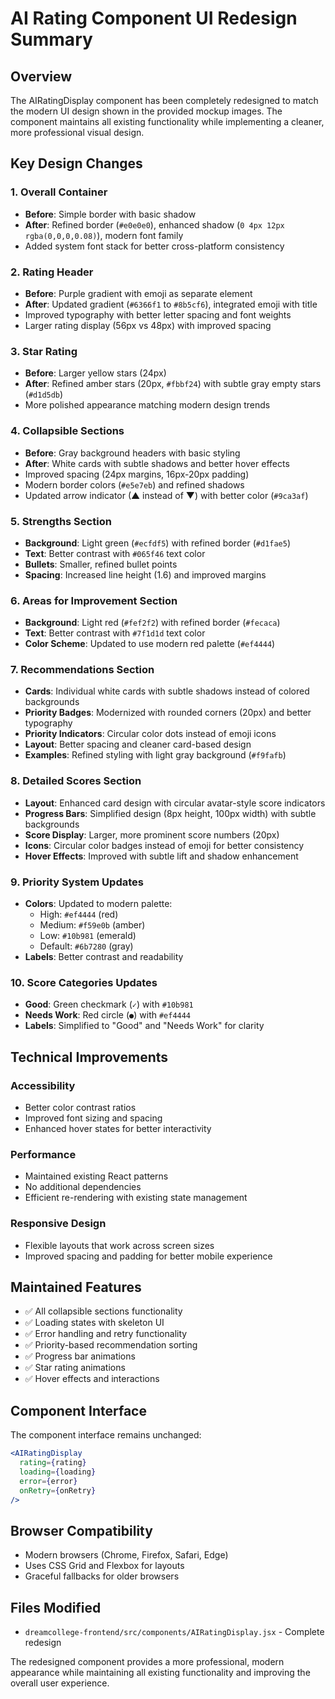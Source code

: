 # AI Rating Component UI Redesign Summary

## Overview
The AIRatingDisplay component has been completely redesigned to match the modern UI design shown in the provided mockup images. The component maintains all existing functionality while implementing a cleaner, more professional visual design.

## Key Design Changes

### 1. Overall Container
- **Before**: Simple border with basic shadow
- **After**: Refined border (`#e0e0e0`), enhanced shadow (`0 4px 12px rgba(0,0,0,0.08)`), modern font family
- Added system font stack for better cross-platform consistency

### 2. Rating Header
- **Before**: Purple gradient with emoji as separate element
- **After**: Updated gradient (`#6366f1` to `#8b5cf6`), integrated emoji with title
- Improved typography with better letter spacing and font weights
- Larger rating display (56px vs 48px) with improved spacing

### 3. Star Rating
- **Before**: Larger yellow stars (24px)
- **After**: Refined amber stars (20px, `#fbbf24`) with subtle gray empty stars (`#d1d5db`)
- More polished appearance matching modern design trends

### 4. Collapsible Sections
- **Before**: Gray background headers with basic styling
- **After**: White cards with subtle shadows and better hover effects
- Improved spacing (24px margins, 16px-20px padding)
- Modern border colors (`#e5e7eb`) and refined shadows
- Updated arrow indicator (▲ instead of ▼) with better color (`#9ca3af`)

### 5. Strengths Section
- **Background**: Light green (`#ecfdf5`) with refined border (`#d1fae5`)
- **Text**: Better contrast with `#065f46` text color
- **Bullets**: Smaller, refined bullet points
- **Spacing**: Increased line height (1.6) and improved margins

### 6. Areas for Improvement Section
- **Background**: Light red (`#fef2f2`) with refined border (`#fecaca`)
- **Text**: Better contrast with `#7f1d1d` text color
- **Color Scheme**: Updated to use modern red palette (`#ef4444`)

### 7. Recommendations Section
- **Cards**: Individual white cards with subtle shadows instead of colored backgrounds
- **Priority Badges**: Modernized with rounded corners (20px) and better typography
- **Priority Indicators**: Circular color dots instead of emoji icons
- **Layout**: Better spacing and cleaner card-based design
- **Examples**: Refined styling with light gray background (`#f9fafb`)

### 8. Detailed Scores Section
- **Layout**: Enhanced card design with circular avatar-style score indicators
- **Progress Bars**: Simplified design (8px height, 100px width) with subtle backgrounds
- **Score Display**: Larger, more prominent score numbers (20px)
- **Icons**: Circular color badges instead of emoji for better consistency
- **Hover Effects**: Improved with subtle lift and shadow enhancement

### 9. Priority System Updates
- **Colors**: Updated to modern palette:
  - High: `#ef4444` (red)
  - Medium: `#f59e0b` (amber)
  - Low: `#10b981` (emerald)
  - Default: `#6b7280` (gray)
- **Labels**: Better contrast and readability

### 10. Score Categories Updates
- **Good**: Green checkmark (`✓`) with `#10b981`
- **Needs Work**: Red circle (`●`) with `#ef4444`
- **Labels**: Simplified to "Good" and "Needs Work" for clarity

## Technical Improvements

### Accessibility
- Better color contrast ratios
- Improved font sizing and spacing
- Enhanced hover states for better interactivity

### Performance
- Maintained existing React patterns
- No additional dependencies
- Efficient re-rendering with existing state management

### Responsive Design
- Flexible layouts that work across screen sizes
- Improved spacing and padding for better mobile experience

## Maintained Features
- ✅ All collapsible sections functionality
- ✅ Loading states with skeleton UI
- ✅ Error handling and retry functionality
- ✅ Priority-based recommendation sorting
- ✅ Progress bar animations
- ✅ Star rating animations
- ✅ Hover effects and interactions

## Component Interface
The component interface remains unchanged:
```jsx
<AIRatingDisplay 
  rating={rating}
  loading={loading}
  error={error}
  onRetry={onRetry}
/>
```

## Browser Compatibility
- Modern browsers (Chrome, Firefox, Safari, Edge)
- Uses CSS Grid and Flexbox for layouts
- Graceful fallbacks for older browsers

## Files Modified
- `dreamcollege-frontend/src/components/AIRatingDisplay.jsx` - Complete redesign

The redesigned component provides a more professional, modern appearance while maintaining all existing functionality and improving the overall user experience.